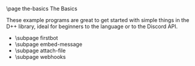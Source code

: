 \page the-basics The Basics

These example programs are great to get started with simple things in the D++ library, ideal for beginners to the language or to the Discord API.

* \subpage firstbot
* \subpage embed-message
* \subpage attach-file
* \subpage webhooks